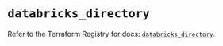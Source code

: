 # `databricks_directory`

Refer to the Terraform Registry for docs: [`databricks_directory`](https://registry.terraform.io/providers/databricks/databricks/1.73.0/docs/resources/directory).
